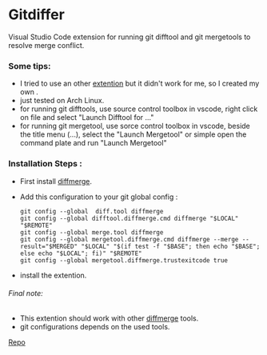 # Gitdiffer

Visual Studio Code extension for running git difftool and git mergetools to resolve merge conflict.


### Some tips:
* I tried to use an other [extention](https://github.com/narekmal/vscode-run-git-difftool) but it didn't work for me, so I created my own . 
* just tested on Arch Linux.
* for running git difftools, use source control toolbox in vscode, right click on file and select "Launch Difftool for ..." 
* for running git mergetool, use sorce control toolbox in vscode, beside the title menu (...), select the "Launch Mergetool" or simple open the command plate and run "Launch Mergetool" 

### Installation Steps : 
* First install [diffmerge](https://sourcegear.com/diffmerge/).
* Add this configuration to your git global config :

    ```
    git config --global  diff.tool diffmerge
    git config --global difftool.diffmerge.cmd diffmerge "$LOCAL" "$REMOTE"
    git config --global merge.tool diffmerge
    git config --global mergetool.diffmerge.cmd diffmerge --merge --result="$MERGED" "$LOCAL" "$(if test -f "$BASE"; then echo "$BASE"; else echo "$LOCAL"; fi)" "$REMOTE"
    git config --global mergetool.diffmerge.trustexitcode true
    ```

* install the extention.

###### Final note:
* This extention should work with other [diffmerge](https://sourcegear.com/diffmerge/) tools.
* git configurations depends on the used tools. 

[Repo](https://github.com/RaianRaika/gitdiffer)